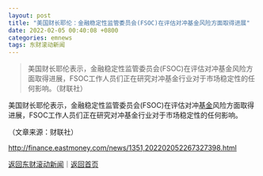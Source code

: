 ```yaml
---
layout: post
title: "美国财长耶伦：金融稳定性监管委员会(FSOC)在评估对冲基金风险方面取得进展"
date: 2022-02-05 00:40:08 +0800
categories: emnews
tags: 东财滚动新闻
---
```

> 美国财长耶伦表示，金融稳定性监管委员会(FSOC)在评估对冲基金风险方面取得进展，FSOC工作人员们正在研究对冲基金行业对于市场稳定性的任何影响。（财联社）

<p>美国财长耶伦表示，金融稳定性监管委员会(FSOC)在评估对冲<span id="Info.3293"><a href="http://data.eastmoney.com/zlsj/" class="infokey">基金</a></span>风险方面取得进展，FSOC工作人员们正在研究对冲基金行业对于市场稳定性的任何影响。</p><p class="em_media">（文章来源：财联社）</p>

<http://finance.eastmoney.com/news/1351,202202052267327398.html>

[返回东财滚动新闻](//finews.withounder.com/emnews/)｜[返回首页](//finews.withounder.com/)
